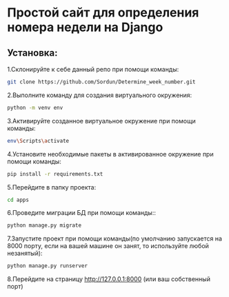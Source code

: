 # Простой сайт для определения номера недели на Django

## Установка:

1.Склонируйте к себе данный репо при помощи команды:

```bash
git clone https://github.com/Sordun/Determine_week_number.git
```

2.Выполните команду для создания виртуального окружения:
```bash
python -m venv env
```

3.Активируйте созданное виртуальное окружение при помощи команды:
```bash
env\Scripts\activate
```

4.Установите необходимые пакеты в активированное окружение при помощи команды:
```bash
pip install -r requirements.txt
```

5.Перейдите в папку проекта:
```bash
cd apps
```

6.Проведите миграции БД при помощи команды::
```bash
python manage.py migrate
```

7.Запустите проект при помощи команды(по умолчанию запускается на 8000 порту, если на вашей машине он занят, то используйте любой незанятый):
```bash
python manage.py runserver
```

8.Перейдите на страницу http://127.0.0.1:8000 (или ваш собственный порт)